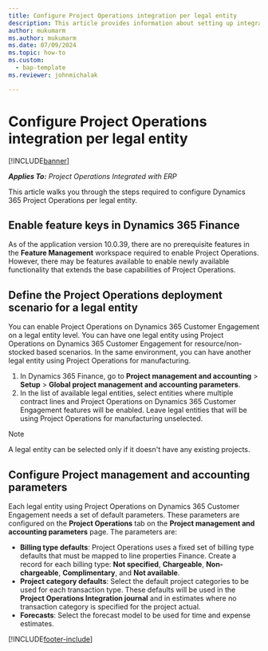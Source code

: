```yaml
---
title: Configure Project Operations integration per legal entity 
description: This article provides information about setting up integration by legal entity in Project Operations.
author: mukumarm
ms.author: mukumarm
ms.date: 07/09/2024
ms.topic: how-to
ms.custom: 
  - bap-template
ms.reviewer: johnmichalak

---
```


# Configure Project Operations integration per legal entity 

[!INCLUDE[banner](../includes/banner.md)]

_**Applies To:** Project Operations Integrated with ERP_

This article walks you through the steps required to configure Dynamics 365 Project Operations per legal entity.

## Enable feature keys in Dynamics 365 Finance

As of the application version 10.0.39, there are no prerequisite features in the **Feature Management** workspace required to enable Project Operations. However, there may be features available to enable newly available functionality that extends the base capabilities of Project Operations.

## Define the Project Operations deployment scenario for a legal entity

You can enable Project Operations on Dynamics 365 Customer Engagement on a legal entity level. You can have one legal entity using Project Operations on Dynamics 365 Customer Engagement for resource/non-stocked based scenarios. In the same environment, you can have another legal entity using Project Operations for manufacturing.

1. In Dynamics 365 Finance, go to **Project management and accounting** > **Setup** > **Global project management and accounting parameters**.
2. In the list of available legal entities, select entities where multiple contract lines and Project Operations on Dynamics 365 Customer Engagement features will be enabled. Leave legal entities that will be using Project Operations for manufacturing unselected.

> [!NOTE]
> A legal entity can be selected only if it doesn't have any existing projects.

## Configure Project management and accounting parameters

Each legal entity using Project Operations on Dynamics 365 Customer Engagement needs a set of default parameters. These parameters are configured on the **Project Operations** tab on the **Project management and accounting parameters** page. The parameters are:

  - **Billing type defaults**: Project Operations uses a fixed set of billing type defaults that must be mapped to line properties Finance. Create a record for each billing type: **Not specified**, **Chargeable**, **Non-chargeable**, **Complimentary**, and **Not available**.
  - **Project category defaults**: Select the default project categories to be used for each transaction type. These defaults will be used in the **Project Operations Integration journal** and in estimates where no transaction category is specified for the project actual.
  - **Forecasts**: Select the forecast model to be used for time and expense estimates.


[!INCLUDE[footer-include](../includes/footer-banner.md)]
